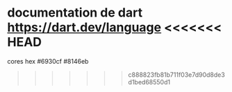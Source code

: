 documentation de dart
https://dart.dev/language
<<<<<<< HEAD
=======

cores hex
#6930cf #8146eb
>>>>>>> c888823fb81b711f03e7d90d8de3d1bed68550d1
